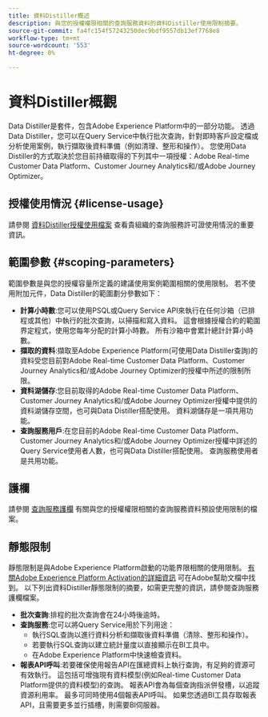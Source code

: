 ```yaml
---
title: 資料Distiller概述
description: 與您的授權權限相關的查詢服務資料的資料Distiller使用限制摘要。
source-git-commit: fa4fc154f57243250dec9bdf9557db13ef7768e8
workflow-type: tm+mt
source-wordcount: '553'
ht-degree: 0%

---
```


# 資料Distiller概觀

Data Distiller是套件，包含Adobe Experience Platform中的一部分功能。 透過Data Distiller，您可以在Query Service中執行批次查詢，針對即時客戶設定檔或分析使用案例，執行擷取後資料準備（例如清理、整形和操作）。 您使用Data Distiller的方式取決於您目前持續取得的下列其中一項授權：Adobe Real-time Customer Data Platform、Customer Journey Analytics和/或Adobe Journey Optimizer。

## 授權使用情況 {#license-usage}

請參閱 [資料Distiller授權使用檔案](./license-usage.md) 查看貴組織的查詢服務許可證使用情況的重要資訊。

## 範圍參數 {#scoping-parameters}

範圍參數是與您的授權容量所定義的建議使用案例範圍相關的使用限制。 若不使用附加元件，Data Distiller的範圍劃分參數如下：

* **計算小時數**:您可以使用PSQL或Query Service API來執行在任何沙箱（已排程或其他）中執行的批次查詢，以掃描和寫入資料。 這會根據授權合約的範圍界定程式，使用您每年分配的計算小時數。 所有沙箱中會累計總計計算小時數。
* **擷取的資料**:擷取至Adobe Experience Platform(可使用Data Distiller查詢)的資料受您目前對Adobe Real-time Customer Data Platform、Customer Journey Analytics和/或Adobe Journey Optimizer的授權中所述的限制所限。
* **資料湖儲存**:您目前取得的Adobe Real-time Customer Data Platform、Customer Journey Analytics和/或Adobe Journey Optimizer授權中提供的資料湖儲存空間，也可與Data Distiller搭配使用。 資料湖儲存是一項共用功能。
* **查詢服務用戶**:在您目前的Adobe Real-time Customer Data Platform、Customer Journey Analytics和/或Adobe Journey Optimizer授權中詳述的Query Service使用者人數，也可與Data Distiller搭配使用。 查詢服務使用者是共用功能。

## 護欄

請參閱 [查詢服務護欄](../guardrails.md) 有關與您的授權權限相關的查詢服務資料預設使用限制的檔案。

## 靜態限制

靜態限制是與Adobe Experience Platform啟動的功能界限相關的使用限制。 [有關Adobe Experience Platform Activation的詳細資訊](https://helpx.adobe.com/ca/legal/product-descriptions/adobe-experience-platform0.html) 可在Adobe幫助文檔中找到。 以下列出資料Distiller靜態限制的摘要，如需更完整的資訊，請參閱查詢服務護欄檔案。

* **批次查詢**:排程的批次查詢會在24小時後逾時。
* **查詢服務**:您可以將Query Service用於下列用途：
   * 執行SQL查詢以進行資料分析和擷取後資料準備（清除、整形和操作）。
   * 若要執行SQL查詢以建立統計量度以直接顯示在BI工具中。
   * 在Adobe Experience Platform中快速檢查資料。
* **報表API呼叫**:若要確保使用報告API在匯總資料上執行查詢，有足夠的資源可有效執行。 這包括可增強現有資料模型(例如Real-time Customer Data Platform提供的資料模型)的查詢。 報表API會為每個查詢指派併發槽，以追蹤資源利用率。 最多可同時使用4個報表API呼叫。 如果您透過BI工具存取報表API，且需要更多並行插槽，則需要BI伺服器。


